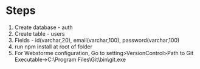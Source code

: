 # Steps

1. Create database - auth
2. Create table - users
3. Fields - id(varchar,20), email(varchar,100), password(varchar,100)
4. run npm install at root of folder
5. For Webstorme configuration, Go to setting>VersionControl>Path to Git Executable->C:\Program Files\Git\bin\git.exe

